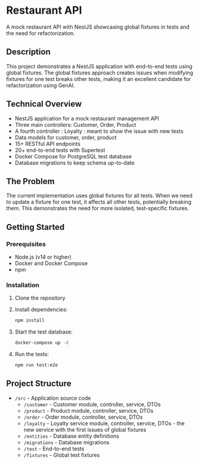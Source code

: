 # Restaurant API

A mock restaurant API with NestJS showcasing global fixtures in tests and the need for refactorization.

## Description

This project demonstrates a NestJS application with end-to-end tests using global fixtures. The global fixtures approach creates issues when modifying fixtures for one test breaks other tests, making it an excellent candidate for refactorization using GenAI.

## Technical Overview

- NestJS application for a mock restaurant management API
- Three main controllers: Customer, Order, Product
- A fourth controller : Loyalty : meant to show the issue with new tests
- Data models for customer, order, product
- 15+ RESTful API endpoints
- 20+ end-to-end tests with Supertest
- Docker Compose for PostgreSQL test database
- Database migrations to keep schema up-to-date

## The Problem

The current implementation uses global fixtures for all tests. When we need to update a fixture for one test, it affects all other tests, potentially breaking them. This demonstrates the need for more isolated, test-specific fixtures.

## Getting Started

### Prerequisites

- Node.js (v14 or higher)
- Docker and Docker Compose
- npm

### Installation

1. Clone the repository
2. Install dependencies:
   ```bash
   npm install
   ```

3. Start the test database:
   ```bash
   docker-compose up -d
   ```

4. Run the tests:
   ```bash
   npm run test:e2e
   ```

## Project Structure

- `/src` - Application source code
  - `/customer` - Customer module, controller, service, DTOs
  - `/product` - Product module, controller, service, DTOs
  - `/order` - Order module, controller, service, DTOs
  - `/loyalty` - Loyalty service module, controller, service, DTOs - the new service with the first issues of global fixtures
  - `/entities` - Database entity definitions
  - `/migrations` - Database migrations
  - `/test` - End-to-end tests
  - `/fixtures` - Global test fixtures